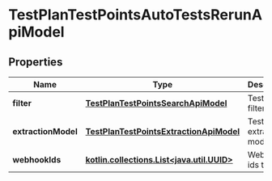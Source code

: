 
# TestPlanTestPointsAutoTestsRerunApiModel

## Properties
| Name | Type | Description | Notes |
| ------------ | ------------- | ------------- | ------------- |
| **filter** | [**TestPlanTestPointsSearchApiModel**](TestPlanTestPointsSearchApiModel.md) | Test points filters. |  [optional] |
| **extractionModel** | [**TestPlanTestPointsExtractionApiModel**](TestPlanTestPointsExtractionApiModel.md) | Test points extraction model. |  [optional] |
| **webhookIds** | [**kotlin.collections.List&lt;java.util.UUID&gt;**](java.util.UUID.md) | Webhook ids to rerun. |  [optional] |



